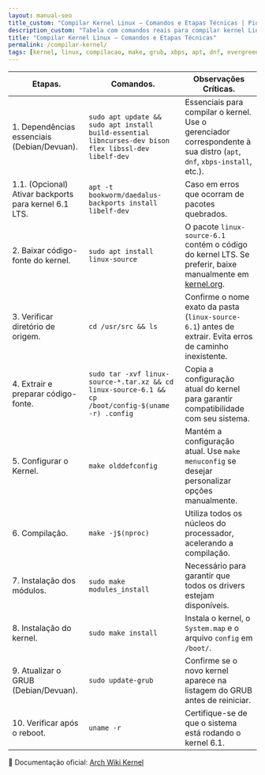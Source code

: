 ```yaml
---
layout: manual-seo
title_custom: "Compilar Kernel Linux — Comandos e Etapas Técnicas | Piolinux"
description_custom: "Tabela com comandos reais para compilar kernel Linux: dependências, configuração, make -j$(nproc), instalação e atualização do GRUB."
title: "Compilar Kernel Linux — Comandos e Etapas Técnicas"
permalink: /compilar-kernel/
tags: [kernel, linux, compilacao, make, grub, xbps, apt, dnf, evergreen]
---
```






<section class="post-content">

<table class="evergreen-table">
  <thead>
    <tr>
      <th>Etapas.</th>
      <th>Comandos.</th>
      <th>Observações Críticas.</th>
    </tr>
  </thead>
  <tbody>
    <tr>
      <td data-label="Etapa">1. Dependências essenciais (Debian/Devuan).</td>
      <td data-label="Comando"><code>sudo apt update && sudo apt install build-essential libncurses-dev bison flex libssl-dev libelf-dev</code></td>
      <td data-label="Observação Crítica">Essenciais para compilar o kernel. Use o gerenciador correspondente à sua distro (<code>apt</code>, <code>dnf</code>, <code>xbps-install</code>, etc.).</td>
    </tr>
    <tr>
      <td data-label="Etapa">1.1. (Opcional) Ativar backports para kernel 6.1 LTS.</td>
      <td data-label="Comando"><code>apt -t bookworm/daedalus-backports install libelf-dev</code></td>
      <td data-label="Observação Crítica">Caso em erros que ocorram de pacotes quebrados.</td>
    </tr>
    <tr>
      <td data-label="Etapa">2. Baixar código-fonte do kernel.</td>
      <td data-label="Comando"><code>sudo apt install linux-source</code></td>
      <td data-label="Observação Crítica">O pacote <code>linux-source-6.1</code> contém o código do kernel LTS. Se preferir, baixe manualmente em <a href="https://kernel.org" target="_blank">kernel.org</a>.</td>
    </tr>
    <tr>
      <td data-label="Etapa">3. Verificar diretório de origem.</td>
      <td data-label="Comando"><code>cd /usr/src && ls</code></td>
      <td data-label="Observação Crítica">Confirme o nome exato da pasta (<code>linux-source-6.1</code>) antes de extrair. Evita erros de caminho inexistente.</td>
    </tr>
    <tr>
      <td data-label="Etapa">4. Extrair e preparar código-fonte.</td>
      <td data-label="Comando"><code>sudo tar -xvf linux-source-*.tar.xz && cd linux-source-6.1 && cp /boot/config-$(uname -r) .config</code></td>
      <td data-label="Observação Crítica">Copia a configuração atual do kernel para garantir compatibilidade com seu sistema.</td>
    </tr>
    <tr>
      <td data-label="Etapa">5. Configurar o Kernel.</td>
      <td data-label="Comando"><code>make olddefconfig</code></td>
      <td data-label="Observação Crítica">Mantém a configuração atual. Use <code>make menuconfig</code> se desejar personalizar opções manualmente.</td>
    </tr>
    <tr>
      <td data-label="Etapa">6. Compilação.</td>
      <td data-label="Comando"><code>make -j$(nproc)</code></td>
      <td data-label="Observação Crítica">Utiliza todos os núcleos do processador, acelerando a compilação.</td>
    </tr>
    <tr>
      <td data-label="Etapa">7. Instalação dos módulos.</td>
      <td data-label="Comando"><code>sudo make modules_install</code></td>
      <td data-label="Observação Crítica">Necessário para garantir que todos os drivers estejam disponíveis.</td>
    </tr>
    <tr>
      <td data-label="Etapa">8. Instalação do kernel.</td>
      <td data-label="Comando"><code>sudo make install</code></td>
      <td data-label="Observação Crítica">Instala o kernel, o <code>System.map</code> e o arquivo <code>config</code> em <code>/boot/</code>.</td>
    </tr>
    <tr>
      <td data-label="Etapa">9. Atualizar o GRUB (Debian/Devuan).</td>
      <td data-label="Comando"><code>sudo update-grub</code></td>
      <td data-label="Observação Crítica">Confirme se o novo kernel aparece na listagem do GRUB antes de reiniciar.</td>
    </tr>
    <tr>
      <td data-label="Etapa">10. Verificar após o reboot.</td>
      <td data-label="Comando"><code>uname -r</code></td>
      <td data-label="Observação Crítica">Certifique-se de que o sistema está rodando o kernel 6.1.</td>
    </tr>
  </tbody>
</table>


<p>📘 Documentação oficial: <a href="https://wiki.archlinux.org/title/Kernel" target="_blank">Arch Wiki Kernel</a></p>

</section>



